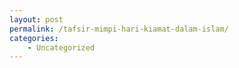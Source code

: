 ```yaml
---
layout: post
permalink: /tafsir-mimpi-hari-kiamat-dalam-islam/
categories:
    - Uncategorized
---
```


